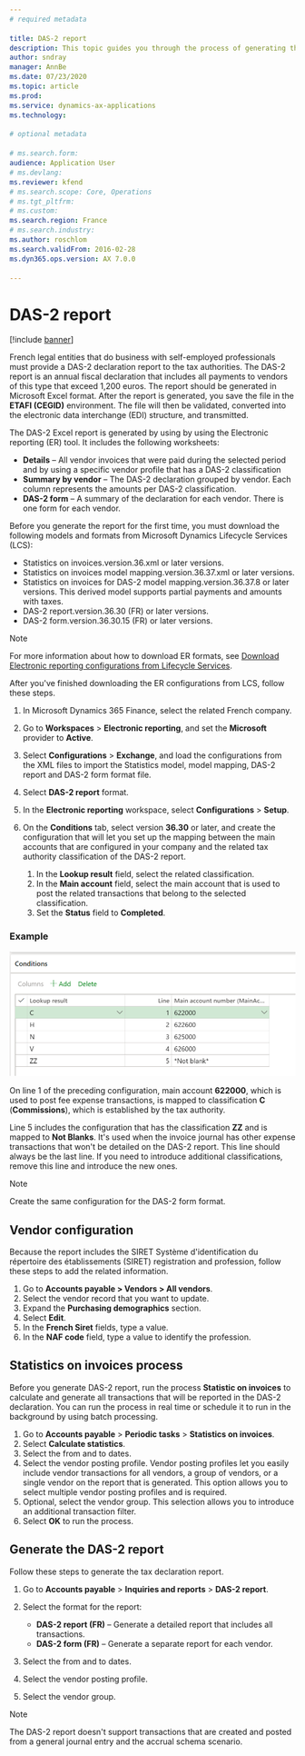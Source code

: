 ```yaml
---
# required metadata

title: DAS-2 report
description: This topic guides you through the process of generating the Standard Audit File for France (FEC) in Microsoft Dynamics 365 Finance.
author: sndray
manager: AnnBe
ms.date: 07/23/2020
ms.topic: article
ms.prod: 
ms.service: dynamics-ax-applications
ms.technology: 

# optional metadata

# ms.search.form: 
audience: Application User
# ms.devlang: 
ms.reviewer: kfend
# ms.search.scope: Core, Operations
# ms.tgt_pltfrm: 
# ms.custom:
ms.search.region: France
# ms.search.industry: 
ms.author: roschlom
ms.search.validFrom: 2016-02-28
ms.dyn365.ops.version: AX 7.0.0

---
```


# DAS-2 report

[!include [banner](../includes/banner.md)]

French legal entities that do business with self-employed professionals must provide a DAS-2 declaration report to the tax authorities. The DAS-2 report is an annual fiscal declaration that includes all payments to vendors of this type that exceed 1,200 euros. The report should be generated in Microsoft Excel format. After the report is generated, you save the file in the **ETAFI (CEGID)** environment. The file will then be validated, converted into the electronic data interchange (EDI) structure, and transmitted.

The DAS-2 Excel report is generated by using by using the Electronic reporting (ER) tool. It includes the following worksheets:

- **Details** – All vendor invoices that were paid during the selected period and by using a specific vendor profile that has a DAS-2 classification
- **Summary by vendor** – The DAS-2 declaration grouped by vendor. Each column represents the amounts per DAS-2 classification.
- **DAS-2 form** – A summary of the declaration for each vendor. There is one form for each vendor.

Before you generate the report for the first time, you must download the following models and formats from Microsoft Dynamics Lifecycle Services (LCS):

- Statistics on invoices.version.36.xml or later versions.
- Statistics on invoices model mapping.version.36.37.xml or later versions.
- Statistics on invoices for DAS-2 model mapping.version.36.37.8 or later versions. This derived model supports partial payments and amounts with taxes.
- DAS-2 report.version.36.30 (FR) or later versions.
- DAS-2 form.version.36.30.15 (FR) or later versions.

> [!NOTE]
> For more information about how to download ER formats, see [Download Electronic reporting configurations from Lifecycle Services](../../dev-itpro/analytics/download-electronic-reporting-configuration-lcs.md).

After you've finished downloading the ER configurations from LCS, follow these steps.

1. In Microsoft Dynamics 365 Finance, select the related French company.
2. Go to **Workspaces** \> **Electronic reporting**, and set the **Microsoft** provider to **Active**.
3. Select **Configurations** \> **Exchange**, and load the configurations from the XML files to import the Statistics model, model mapping, DAS-2 report and DAS-2 form format file.
4. Select **DAS-2 report** format.
5. In the **Electronic reporting** workspace, select **Configurations** \> **Setup**.
6. On the **Conditions** tab, select version **36.30** or later, and create the configuration that will let you set up the mapping between the main accounts that are configured in your company and the related tax authority classification of the DAS-2 report.

    1. In the **Lookup result** field, select the related classification.
    2. In the **Main account** field, select the main account that is used to post the related transactions that belong to the selected classification.
    3. Set the **Status** field to **Completed**.

### Example

[![Example of a configuration](./media/emea-fra-das2-report-configuration.png)](./media/emea-fra-das2-report-configuration.png)

On line 1 of the preceding configuration, main account **622000**, which is used to post fee expense transactions, is mapped to classification **C** (**Commissions**), which is established by the tax authority.

Line 5 includes the configuration that has the classification **ZZ** and is mapped to **Not Blanks**. It's used when the invoice journal has other expense transactions that won't be detailed on the DAS-2 report. This line should always be the last line. If you need to introduce additional classifications, remove this line and introduce the new ones.


> [!NOTE]
> Create the same configuration for the DAS-2 form format.


## Vendor configuration

Because the report includes the SIRET Système d'identification du répertoire des établissements (SIRET) registration and profession, follow these steps to add the related information.

1. Go to **Accounts payable > Vendors > All vendors**.
2. Select the vendor record that you want to update.
3. Expand the **Purchasing demographics** section.
4. Select **Edit**.
5. In the **French Siret** fields, type a value.
6. In the **NAF code** field, type a value to identify the profession.

## Statistics on invoices process

Before you generate DAS-2 report, run the process **Statistic on invoices** to calculate and generate all transactions that will be reported in the DAS-2 declaration. You can run the process in real time or schedule it to run in the background by using batch processing.

1. Go to **Accounts payable** > **Periodic tasks** > **Statistics on invoices**.
2. Select **Calculate statistics**.
3. Select the from and to dates.
4. Select the vendor posting profile. Vendor posting profiles let you easily include vendor transactions for all vendors, a group of vendors, or a single vendor on the report that is generated. This option allows you to select multiple vendor posting profiles and is required. 
5. Optional, select the vendor group. This selection allows you to introduce an additional transaction filter.  
6. Select **OK** to run the process.


## Generate the DAS-2 report

Follow these steps to generate the tax declaration report.

1. Go to **Accounts payable** \> **Inquiries and reports** \> **DAS-2 report**.
2. Select the format for the report:

    - **DAS-2 report (FR)** – Generate a detailed report that includes all transactions.
    - **DAS-2 form (FR)** – Generate a separate report for each vendor.

3. Select the from and to dates.
4. Select the vendor posting profile. 
5. Select the vendor group.

> [!NOTE]
> The DAS-2 report doesn't support transactions that are created and posted from a general journal entry and the accrual schema scenario. 
